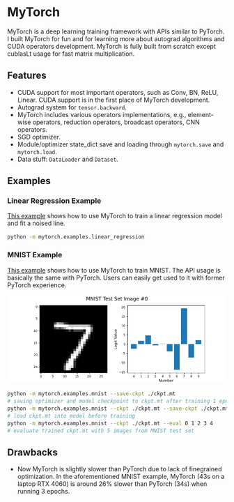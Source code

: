 # MyTorch

MyTorch is a deep learning training framework with APIs similar to PyTorch.
I built MyTorch for fun and for learning more about autograd algorithms and CUDA operators development.
MyTorch is fully built from scratch except cublasLt usage for fast matrix multiplication.

## Features

- CUDA support for most important operators, such as Conv, BN, ReLU, Linear. CUDA support is in the first place of MyTorch development.
- Autograd system for `tensor.backward`.
- MyTorch includes various operators implementations, e.g., element-wise operators, reduction operators, broadcast operators, CNN operators.
- SGD optimizer.
- Module/optimizer state_dict save and loading through `mytorch.save` and `mytorch.load`.
- Data stuff: `DataLoader` and `Dataset`.

## Examples

### Linear Regression Example

[This example](mytorch/examples/linear_regression.py) shows how to use MyTorch to train a linear regression model and fit a noised line.

```bash
python -m mytorch.examples.linear_regression
```

### MNIST Example

[This example](mytorch/examples/mnist.py) shows how to use MyTorch to train MNIST.
The API usage is basically the same with PyTorch.
Users can easily get used to it with former PyTorch experience.

![](resources/mnist.png)

```bash
python -m mytorch.examples.mnist --save-ckpt ./ckpt.mt
# saving optimizer and model checkpoint to ckpt.mt after training 1 epoch
python -m mytorch.examples.mnist --ckpt ./ckpt.mt --save-ckpt ./ckpt.mt
# load ckpt.mt into model before training
python -m mytorch.examples.mnist --ckpt ./ckpt.mt --eval 0 1 2 3 4
# evaluate trained ckpt.mt with 5 images from MNIST test set
```

## Drawbacks

- Now MyTorch is slightly slower than PyTorch due to lack of finegrained optimization. In the aforementioned MNIST example, MyTorch (43s on a laptop RTX 4060) is around 26% slower than PyTorch (34s) when running 3 epochs.